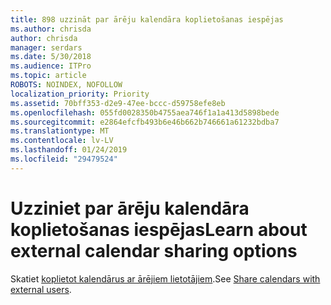 ```yaml
---
title: 898 uzzināt par ārēju kalendāra koplietošanas iespējas
ms.author: chrisda
author: chrisda
manager: serdars
ms.date: 5/30/2018
ms.audience: ITPro
ms.topic: article
ROBOTS: NOINDEX, NOFOLLOW
localization_priority: Priority
ms.assetid: 70bff353-d2e9-47ee-bccc-d59758efe8eb
ms.openlocfilehash: 055fd0028350b4755aea746f1a1a413d5898bede
ms.sourcegitcommit: e2864efcfb493b6e46b662b746661a61232bdba7
ms.translationtype: MT
ms.contentlocale: lv-LV
ms.lasthandoff: 01/24/2019
ms.locfileid: "29479524"
---
```

# <a name="learn-about-external-calendar-sharing-options"></a><span data-ttu-id="f03f5-102">Uzziniet par ārēju kalendāra koplietošanas iespējas</span><span class="sxs-lookup"><span data-stu-id="f03f5-102">Learn about external calendar sharing options</span></span>

<span data-ttu-id="f03f5-103">Skatiet [koplietot kalendārus ar ārējiem lietotājiem](https://support.office.com/article/fb00dd4e-2d5f-4e8d-8ff4-94b2cf002bdd.aspx).</span><span class="sxs-lookup"><span data-stu-id="f03f5-103">See [Share calendars with external users](https://support.office.com/article/fb00dd4e-2d5f-4e8d-8ff4-94b2cf002bdd.aspx).</span></span>
  

